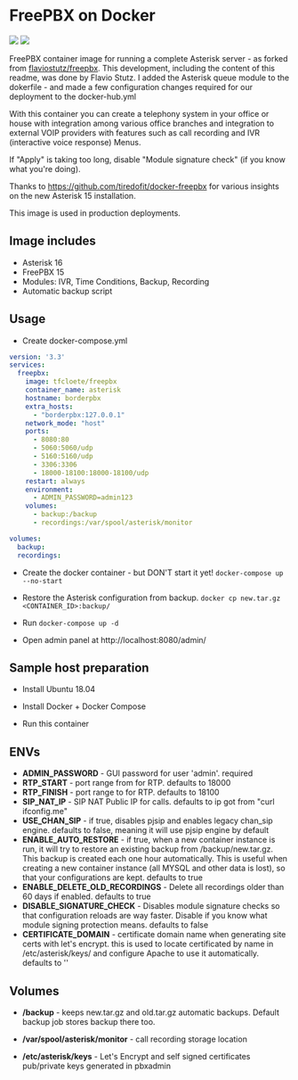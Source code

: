 # FreePBX on Docker

[<img src="https://img.shields.io/docker/pulls/tfcloete/freepbx"/>](https://hub.docker.com/r/tfcloete/freepbx)
[<img src="https://img.shields.io/docker/automated/tfcloete/freepbx"/>](https://hub.docker.com/r/tfcloete/freepbx)

FreePBX container image for running a complete Asterisk server - as forked from [flaviostutz/freepbx](https://github.com/flaviostutz/freepbx).
This development, including the content of this readme, was done by Flavio Stutz. I added the Asterisk queue module to the dokerfile - and made a few configuration changes required for our deployment to the docker-hub.yml

With this container you can create a telephony system in your office or house with integration among various office branches and integration to external VOIP providers with features such as call recording and IVR (interactive voice response) Menus.

If "Apply" is taking too long, disable "Module signature check" (if you know what you're doing).

Thanks to https://github.com/tiredofit/docker-freepbx for various insights on the new Asterisk 15 installation.

This image is used in production deployments.

## Image includes

* Asterisk 16
* FreePBX 15
* Modules: IVR, Time Conditions, Backup, Recording
* Automatic backup script


## Usage

* Create docker-compose.yml

```yml
version: '3.3'
services:
  freepbx:
    image: tfcloete/freepbx
    container_name: asterisk
    hostname: borderpbx
    extra_hosts:
      - "borderpbx:127.0.0.1"
    network_mode: "host"
    ports:
      - 8080:80
      - 5060:5060/udp
      - 5160:5160/udp
      - 3306:3306
      - 18000-18100:18000-18100/udp
    restart: always
    environment:
      - ADMIN_PASSWORD=admin123
    volumes:
      - backup:/backup
      - recordings:/var/spool/asterisk/monitor

volumes:
  backup:
  recordings:
```

* Create the docker container - but DON'T start it yet! ```docker-compose up --no-start```

* Restore the Asterisk configuration from backup. ```docker cp new.tar.gz <CONTAINER_ID>:backup/```

* Run ```docker-compose up -d```

* Open admin panel at http://localhost:8080/admin/

## Sample host preparation

* Install Ubuntu 18.04

* Install Docker + Docker Compose

* Run this container

## ENVs

* **ADMIN_PASSWORD** - GUI password for user 'admin'. required
* **RTP_START** - port range from for RTP. defaults to 18000
* **RTP_FINISH** - port range to for RTP. defaults to 18100
* **SIP_NAT_IP** - SIP NAT Public IP for calls. defaults to ip got from "curl ifconfig.me"
* **USE_CHAN_SIP** - if true, disables pjsip and enables legacy chan_sip engine. defaults to false, meaning it will use pjsip engine by default
* **ENABLE_AUTO_RESTORE** - if true, when a new container instance is run, it will try to restore an existing backup from /backup/new.tar.gz. This backup is created each one hour automatically. This is useful when creating a new container instance (all MYSQL and other data is lost), so that your configurations are kept. defaults to true
* **ENABLE_DELETE_OLD_RECORDINGS** - Delete all recordings older than 60 days if enabled. defaults to true
* **DISABLE_SIGNATURE_CHECK** - Disables module signature checks so that configuration reloads are way faster. Disable if you know what module signing protection means. defaults to false
* **CERTIFICATE_DOMAIN** - certificate domain name when generating site certs with let's encrypt. this is used to locate certificated by name in /etc/asterisk/keys/ and configure Apache to use it automatically. defaults to ''

## Volumes

* **/backup** - keeps new.tar.gz and old.tar.gz automatic backups. Default backup job stores backup there too.
* **/var/spool/asterisk/monitor** - call recording storage location

* **/etc/asterisk/keys** - Let's Encrypt and self signed certificates pub/private keys generated in pbxadmin

